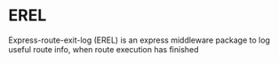 # EREL

Express-route-exit-log (EREL) is an express middleware package to log useful route info, when route execution has finished
